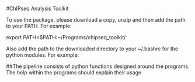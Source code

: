 #ChIPseq Analysis Toolkit

To use the package, please download a copy, unzip and then add the path to your PATH. For example: 

export PATH=$PATH:~/Programs/chipseq_toolkit/

Also add the path to the downloaded directory to your ~/.bashrc for the python modules. For example:

##The pipeline consists of python functions designed around the programs. The help within the programs should explain their usage

